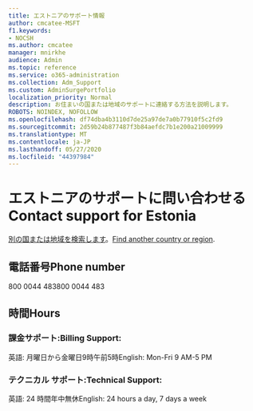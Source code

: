 ```yaml
---
title: エストニアのサポート情報
author: cmcatee-MSFT
f1.keywords:
- NOCSH
ms.author: cmcatee
manager: mnirkhe
audience: Admin
ms.topic: reference
ms.service: o365-administration
ms.collection: Adm_Support
ms.custom: AdminSurgePortfolio
localization_priority: Normal
description: お住まいの国または地域のサポートに連絡する方法を説明します。
ROBOTS: NOINDEX, NOFOLLOW
ms.openlocfilehash: df74dba4b3110d7de25a97de7a0b77910f5c2fd9
ms.sourcegitcommit: 2d59b24b877487f3b84aefdc7b1e200a21009999
ms.translationtype: MT
ms.contentlocale: ja-JP
ms.lasthandoff: 05/27/2020
ms.locfileid: "44397984"
---
```

# <a name="contact-support-for-estonia"></a><span data-ttu-id="dbce6-103">エストニアのサポートに問い合わせる</span><span class="sxs-lookup"><span data-stu-id="dbce6-103">Contact support for Estonia</span></span>

<span data-ttu-id="dbce6-104">[別の国または地域を検索します](../contact-support-for-business-products.md)。</span><span class="sxs-lookup"><span data-stu-id="dbce6-104">[Find another country or region](../contact-support-for-business-products.md).</span></span>

## <a name="phone-number"></a><span data-ttu-id="dbce6-105">電話番号</span><span class="sxs-lookup"><span data-stu-id="dbce6-105">Phone number</span></span>
<span data-ttu-id="dbce6-106">800 0044 483</span><span class="sxs-lookup"><span data-stu-id="dbce6-106">800 0044 483</span></span>

## <a name="hours"></a><span data-ttu-id="dbce6-107">時間</span><span class="sxs-lookup"><span data-stu-id="dbce6-107">Hours</span></span>
### <a name="billing-support"></a><span data-ttu-id="dbce6-108">課金サポート:</span><span class="sxs-lookup"><span data-stu-id="dbce6-108">Billing Support:</span></span>

<span data-ttu-id="dbce6-109">英語: 月曜日から金曜日9時午前5時</span><span class="sxs-lookup"><span data-stu-id="dbce6-109">English: Mon-Fri 9 AM-5 PM</span></span>

### <a name="technical-support"></a><span data-ttu-id="dbce6-110">テクニカル サポート:</span><span class="sxs-lookup"><span data-stu-id="dbce6-110">Technical Support:</span></span>

<span data-ttu-id="dbce6-111">英語: 24 時間年中無休</span><span class="sxs-lookup"><span data-stu-id="dbce6-111">English: 24 hours a day, 7 days a week</span></span>
